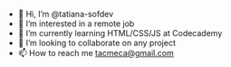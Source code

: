 - 👋 Hi, I’m @tatiana-sofdev
- 👀 I’m interested in a remote job
- 🌱 I’m currently learning HTML/CSS/JS at Codecademy
- 💞️ I’m looking to collaborate on any project
- 📫 How to reach me tacmeca@gmail.com

<!---
tatiana-sofdev/tatiana-sofdev is a ✨ special ✨ repository because its `README.md` (this file) appears on your GitHub profile.
You can click the Preview link to take a look at your changes.
--->
